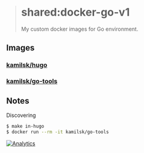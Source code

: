 > # shared:docker-go-v1
>
> My custom docker images for Go environment.

## Images

### [kamilsk/hugo](https://hub.docker.com/r/kamilsk/hugo/)

### [kamilsk/go-tools](https://hub.docker.com/r/kamilsk/go-tools/)

## Notes

Discovering

```bash
$ make in-hugo
$ docker run --rm -it kamilsk/go-tools
```

[![Analytics](https://ga-beacon.appspot.com/UA-109817251-4/shared/docker-go-v1:readme)](https://github.com/igrigorik/ga-beacon)
